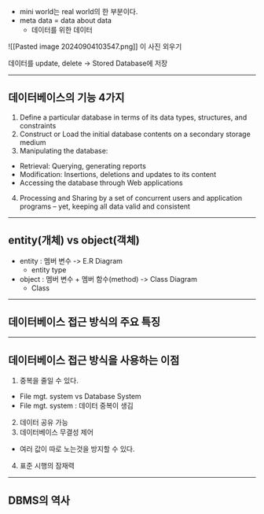 - mini world는 real world의 한 부분이다.
- meta data = data about data
  - 데이터를 위한 데이터

![[Pasted image 20240904103547.png]]
이 사진 외우기

데이터를 update, delete -> Stored Database에 저장

---
## 데이터베이스의 기능 4가지
1. Define a particular database in terms of its data types, structures, and constraints
2. Construct or Load the initial database contents on a secondary storage medium
3. Manipulating the database:
  - Retrieval: Querying, generating reports
  - Modification: Insertions, deletions and updates to its content
  - Accessing the database through Web applications
4. Processing and Sharing by a set of concurrent users and application programs – yet, keeping all data valid and consistent
---
## entity(개체) vs object(객체)
- entity : 멤버 변수 -> E.R Diagram
  - entity type 
- object : 멤버 변수 + 멤버 함수(method) -> Class Diagram
  - Class  
---
## 데이터베이스 접근 방식의 주요 특징

---
## 데이터베이스 접근 방식을 사용하는 이점
1. 중복을 줄일 수 있다.
  - File mgt. system vs Database System
  - File mgt. system : 데이터 중복이 생김
2. 데이터 공유 가능 
3. 데이터베이스 무결성 제어
  - 여러 값이 따로 노는것을 방지할 수 있다.
4. 표준 시행의 잠재력
---
## DBMS의 역사
